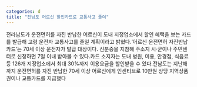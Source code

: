 ```yaml
---
categories: d
title: "전남도 어르신 할인카드로 교통사고 줄여"
---
```

전라남도가 운전면허를 자진 반납한 어르신이 도내 지정업소에서 할인 혜택을 보는 카드를 발급해 고령 운전자 교통사고를 줄일 계획이라고 밝혔다.‘어르신 운전면허 자진반납 카드’는 70세 이상 운전자가 발급 대상이다. 신분증을 지참해 주소지 시·군이나 주민센터로 신청하면 7일 이내 받아볼 수 있다.카드 소지자는 도내 병원, 미용, 안경점, 식음료 등 126개 지정업소에서 최대 30%까지 이용요금을 할인받을 수 있다.전남도는 지난해까지 운전면허를 자진 반납한 70세 이상 어르신에게 인센티브로 10만원 상당 지역상품권이나 교통카드를 지급했다